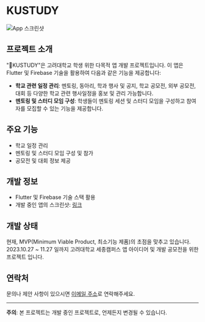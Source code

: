 # KUSTUDY

![App 스크린샷](/path/to/screenshot.png)

## 프로젝트 소개

"KUSTUDY"은 고려대학교 학생 위한 다목적 앱 개발 프로젝트입니다. 이 앱은 Flutter 및 Firebase 기술을 활용하여 다음과 같은 기능을 제공합니다:

- **학교 관련 일정 관리**: 멘토링, 동아리, 학과 행사 및 공지, 학교 공모전, 외부 공모전, 대회 등 다양한 학교 관련 행사일정을 홍보 및 관리 가능합니다.
- **멘토링 및 스터디 모임 구성**: 학생들이 멘토링 세션 및 스터디 모임을 구성하고 참여자를 모집할 수 있는 기능을 제공합니다.

## 주요 기능

- 학교 일정 관리
- 멘토링 및 스터디 모임 구성 및 참가
- 공모전 및 대회 정보 제공

## 개발 정보

- Flutter 및 Firebase 기술 스택 활용
- 개발 중인 앱의 스크린샷: [링크](/path/to/screenshots)

## 개발 상태

현재, MVP(Minimum Viable Product, 최소기능 제품)의 초점을 맞추고 있습니다.
2023.10.27 ~ 11.27 일까지 고려대학교 세종캠퍼스 앱 아이디어 및 개발 공모전을 위한 프로젝트 입니다.


## 연락처

문의나 제안 사항이 있으시면 [이메일 주소](skrkdals4023@naver.com)로 연락해주세요.

---
**주의**: 본 프로젝트는 개발 중인 프로젝트로, 언제든지 변경될 수 있습니다.
